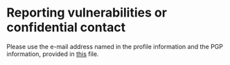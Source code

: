 # Reporting vulnerabilities or confidential contact

Please use the e-mail address named in the profile information and the PGP information, provided in [this](README.md) file.
